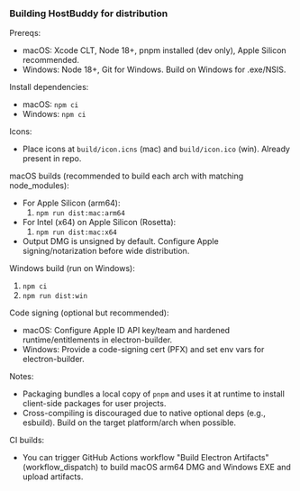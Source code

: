 ### Building HostBuddy for distribution

Prereqs:
- macOS: Xcode CLT, Node 18+, pnpm installed (dev only), Apple Silicon recommended.
- Windows: Node 18+, Git for Windows. Build on Windows for .exe/NSIS.

Install dependencies:
- macOS: `npm ci`
- Windows: `npm ci`

Icons:
- Place icons at `build/icon.icns` (mac) and `build/icon.ico` (win). Already present in repo.

macOS builds (recommended to build each arch with matching node_modules):
- For Apple Silicon (arm64):
  1. `npm run dist:mac:arm64`
- For Intel (x64) on Apple Silicon (Rosetta):
  1. `npm run dist:mac:x64`
- Output DMG is unsigned by default. Configure Apple signing/notarization before wide distribution.

Windows build (run on Windows):
1. `npm ci`
2. `npm run dist:win`

Code signing (optional but recommended):
- macOS: Configure Apple ID API key/team and hardened runtime/entitlements in electron-builder.
- Windows: Provide a code-signing cert (PFX) and set env vars for electron-builder.

Notes:
- Packaging bundles a local copy of `pnpm` and uses it at runtime to install client-side packages for user projects.
- Cross-compiling is discouraged due to native optional deps (e.g., esbuild). Build on the target platform/arch when possible.

CI builds:
- You can trigger GitHub Actions workflow "Build Electron Artifacts" (workflow_dispatch) to build macOS arm64 DMG and Windows EXE and upload artifacts.


